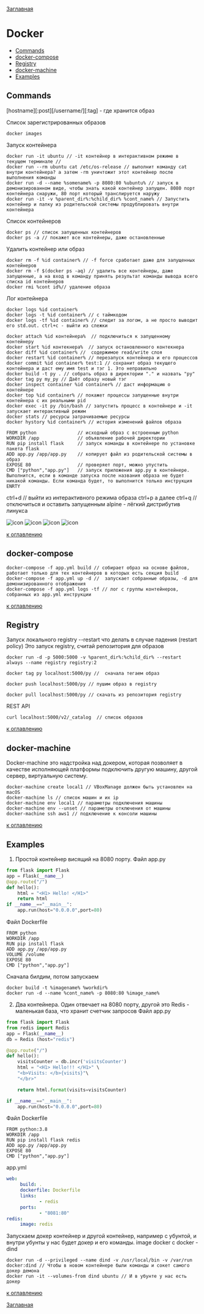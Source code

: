 [Заглавная](README.md)

# Docker

+ [Commands](#Commands)
+ [docker-compose](#docker-compose)
+ [Registry](#Registry)
+ [docker-machine](#docker-machine)
+ [Examples](#Examples)

## Commands

[docker_1]:img/docker_1.JPG
[docker_2]:img/docker_2.JPG
[docker_3]:img/docker_3.JPG
[docker_4]:img/docker_4.JPG

[hostname][:post][/username/]<imagename>[:tag] - где хранится образ

Cписок зарегистрированных образов
```
docker images
```
Запуск контейнера
```
docker run -it ubuntu // -it контейнер в интерактивном режиме в текущем терминале //
docker run --rm ubuntu cat /etc/os-release // выполнит команду cat  внутри контейнера? а затем -rm уничтожит этот контейнер после выполнения команды
docker run -d --name %somename% -p 8080:80 %ubuntu% // запуск в демонизированном виде, чтобы знать какой контейнер запущен. 8080 порт контейнера снаружи, 80 порт который транслируется наружу
docker run -it -v %parent_dir%:%child_dir% %cont_name% // Запустить контейнер и папку из родительской системы продублировать внутри контейнера
```
Список контейнеров
```
docker ps // список запущенных контейнеров
docker ps -a // покажет все контейнеры, даже остановленные
```
Удалить контейнер или образ
```
docker rm -f %id container% // -f force сработает даже для запущенных контейнеров
docker rm -f $(docker ps -aq) // удалить все контейнеры, даже запущенные, а на вход в команду принять результат команды вывода всего списка id контейнеров
docker rmi %cont id%// удаление образа 
```
Лог контейнера
```
docker logs %id container%
docker logs -t %id container% // c таймкодом
docker logs -tf %id container% // следит за логом, а не просто выводит его std.out. ctrl+c - выйти из слежки
```
```
docker attach %id контейнера%  // подключиться к запущенному контейнеру
docker start %id контекнера%  // запуск остановленного контекнера
docker diff %id container% //  содержимое read/write слоя
docker restart %id container% // перезапуск контейнера и его процессов
docker commit %id container% test:1 // сохранит образ текущего контейнера и даст ему имя test и тэг 1. Это неправильно
docker build -t py . // собрать образ в директории "." и назвать "py"
docker tag py my_py // Даёт образу новый тэг
docker inspect container %id container% // даст информацию о контейнере 
docker top %id container% // покажет процессы запущенные внутри контейнера с их реальными pid
docker exec -it py /bin/bash // запустить процесс в контейнере и -it запускает интерактивный режим
docker stats // ресурсы затрачиваемые ресурсы
docker hystory %id container% // история изменений файлов образа
```
```
FROM python               // исходный образ c встроенным python
WORKDIR /app              // объявление рабочей директории
RUN pip install flask     // запуск команды в контейнере по установке пакета flask
ADD app.py /app/app.py    // копирует файл из родительской системы в образ
EXPOSE 80                 // проверяет порт, можно упустить
CMD ["python","app.py"]   // запуск приложения app.py в контейнере. Выполнится, если в команде запуска после названия образа не будет никакой команды. Если команда будет, то выполнится только инструкция  ENRTY
```

ctrl+d // выйти из интерактивного режима образа
ctrl+p а далее ctrl+q // отключиться и оставить запущенным
alpine - лёгкий дистрибутив линукса

![icon][docker_1]
![icon][docker_2]
![icon][docker_3]
![icon][docker_4]

[к оглавлению](#Intro)

##  docker-compose

```
docker-compose -f app.yml build // собирает образ на основе файлов, работает только для тех контейнеров в которых есть секция build
docker-compose -f app.yml up -d //  запускает собранные образы, -d для демонизированного отображения
docker-compose -f app.yml logs -tf // лог с группы контейнеров, собранных из app.yml инструкции
```

[к оглавлению](#Intro)

##  Registry

Запуск локального registry
--restart что делать в случае падения (restart policy) Это запуск registry, считай репозитория для образов
```
docker run -d -p 5000:5000 -v %parent_dir%:%child_dir% --restart always --name registry registry:2

docker tag py localhost:5000/py //  сначала тегаем образ

docker push localhost:5000/py // пушим образ в registry

docker pull localhost:5000/py // скачать из репозитория registry
```
REST API
```
curl localhost:5000/v2/_catalog  // список образов
```

[к оглавлению](#Intro)

##  docker-machine

Docker-machine это надстройка над докером, которая позволяет в качестве исполняющей платформы подключить другую машину, другой сервер, виртуальную систему.

```
docker-machine create local1 // VBoxManage должен быть установлен на macOS
docker-machine ls // список машин и их ip
docker-machine env local1 // параметры подключения машины
docker-machine env --unset // параметры отключения от машины
docker-machine ssh aws1 // подключение к консоли машины
```

[к оглавлению](#Intro)

##  Examples

1) Простой контейнер висящий на 8080 порту.
Файл app.py
```python
from flask import Flask
app = Flask(__name__)
@app.route("/")
def hello():
    html = "<H1> Hello! </H1>"
    return html
if __name__=="__main__":
    app.run(host="0.0.0.0",port=80)
```
Файл Dockerfile
```docker
FROM python
WORKDIR /app
RUN pip install flask
ADD app.py /app/app.py
VOLUME /volume
EXPOSE 80
CMD ["python","app.py"]
```
Сначала билдим, потом запускаем
```
docker build -t %imagename% %workdir%
docker run -d --name %cont_name% -p 8080:80 %image_name%
```


2) Два контейнера. Один отвечает на 8080 порту, другой это Redis - маленькая база, что хранит счетчик запросов
Файл app.py
```python
from flask import Flask
from redis import Redis
app = Flask(__name__)
db = Redis (host="redis")

@app.route("/")
def hello():
    visitsCounter = db.incr('visitsCounter')
    html = "<H1> Hello!!! </H1>" \
    "<b>Visits: </b>{visits}"\
    "</br>"

    return html.format(visits=visitsCounter)

if __name__=="__main__":
    app.run(host="0.0.0.0",port=80)
```
Файл Dockerfile
```docker
FROM python:3.8
WORKDIR /app
RUN pip install flask redis
ADD app.py /app/app.py
EXPOSE 80
CMD ["python","app.py"]
```
app.yml
```yml
web:
     build: .
     dockerfile: Dockerfile
     links:
            - redis
     ports:
            - "8081:80"
redis:
     image: redis
```
Запускаем докер контейнер и другой контейнер, например с убунтой, и внутри убунты у нас будет докер и его команды. image docker c docker - dind       
```
docker run -d --privileged --name dind -v /usr/local/bin -v /var/run docker:dind // Чтобы в новом контейнере были команды и сокет самого докер демона
docker run -it --volumes-from dind ubuntu // И в убунте у нас есть докер

```

[к оглавлению](#Intro)


[Заглавная](README.md)
